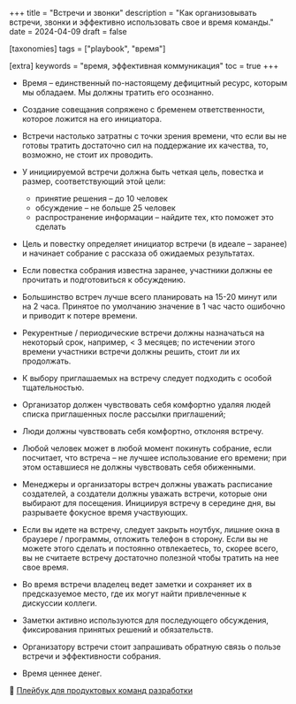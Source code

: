 +++
title = "Встречи и звонки"
description = "Как организовывать встречи, звонки и эффективно использовать свое и время команды."
date = 2024-04-09
draft = false

[taxonomies]
tags = ["playbook", "время"]

[extra]
keywords = "время, эффективная коммуникация"
toc = true
+++

- Время – единственный по-настоящему дефицитный ресурс, которым мы обладаем. Мы должны тратить его осознанно.

- Создание совещания сопряжено с бременем ответственности, которое ложится на его инициатора.

- Встречи настолько затратны с точки зрения времени, что если вы не готовы тратить достаточно сил на
  поддержание их качества, то, возможно, не стоит их проводить.

- У инициируемой встречи должна быть четкая цель, повестка и размер, соответствующий этой цели:
  - принятие решения – до 10 человек
  - обсуждение – не больше 25 человек
  - распространение информации – найдите тех, кто поможет это сделать

- Цель и повестку определяет инициатор встречи (в идеале – заранее) и начинает собрание с рассказа об ожидаемых результатах.

- Если повестка собрания известна заранее, участники должны ее прочитать и подготовиться к обсуждению.

- Большинство встреч лучше всего планировать на 15-20 минут или на 2 часа. Принятое по умолчанию значение в 1 час
  часто ошибочно и приводит к потере времени.

- Рекурентные / периодические встречи должны назначаться на некоторый срок, например, < 3 месяцев; по истечении
  этого времени участники встречи должны решить, стоит ли их продолжать.

- К выбору приглашаемых на встречу следует подходить с особой тщательностью.

- Организатор должен чувствовать себя комфортно удаляя людей списка приглашенных после рассылки приглашений;

- Люди должны чувствовать себя комфортно, отклоняя встречу.

- Любой человек может в любой момент покинуть собрание, если посчитает, что встреча – не лучшее использование его времени;
  при этом оставшиеся не должны чувствовать себя обиженными.

- Менеджеры и организаторы встреч должны уважать расписание создателей, а создатели должны уважать встречи,
  которые они выбирают для посещения. Инициируя встречу в середине дня, вы разрываете фокусное время участвующих.

- Если вы идете на встречу, следует закрыть ноутбук, лишние окна в браузере / программы, отложить телефон в сторону.
  Если вы не можете этого сделать и постоянно отвлекаетесь, то, скорее всего, вы не считаете встречу достаточно
  полезной чтобы тратить на нее свое время.

- Во время встречи владелец ведет заметки и сохраняет их в предсказуемое место, где их могут найти привлеченные
  к дискуссии коллеги.

- Заметки активно используются для последующего обсуждения, фиксирования принятых решений и обязательств.

- Организатору встречи стоит запрашивать обратную связь о пользе встречи и эффективности собрания.

- Время ценнее денег.

🎏 [Плейбук для продуктовых команд разработки](https://akrisanov.gitbook.io/team-playbook)
